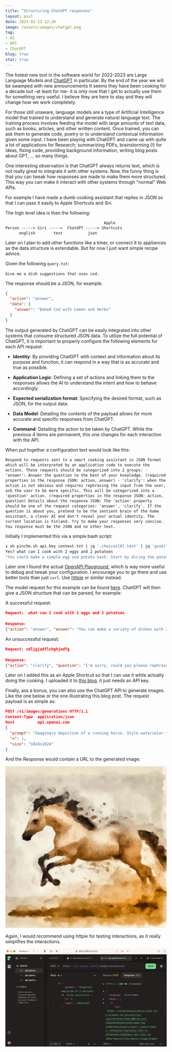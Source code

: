 ```yaml
---
title: "Structuring ChatGPT responses"
layout: post
date: 2023-02-23 12:20
image: /assets/images/chatgpt.png
tag:
- AI
- API
- ChatGPT
blog: true
star: true
---
```


The hotest new tool in the software world for 2022-2023 are Large Language Models and [ChatGPT](https://beta.openai.com) in particular. By the end of the year we will be swamped with new announcements It seems they have been cooking for a decade but -at least for me- it is only now that I get to actually use them for something very useful. I believe they are here to stay and they will change how we work completely.

For those still unaware, language models are a type of Artificial Intelligence model that trained to understand and generate natural language text. The training process involves feeding the model with large amounts of text data, such as books, articles, and other written content. Once trained, you can ask them to generate code, poetry or to understand contextual information given some input. I have been playing with ChatGPT and came up with quite a lot of applications for Research; summarizing PDFs, brainstorming (!) for ideas, fixing code, providing background information, writing blog posts about GPT, ... so many things.

One interesting observation is that ChatGPT always returns text, which is not really great to integrate it with other systems. Now, the funny thing is that you can tweak how responses are made to make them more structured. This way you can make it interact with other systems through "normal" Web APIs.

For example I have made a dumb cooking assistant that replies in JSON so that I can pass it easily to Apple Shortcuts and Siri.

The high level idea is then the following:

```
                                           Apple
Person -----> Siri ----->  ChatGPT -----> Shortcuts
      english        text           json
```

Later on I plan to add other functions like a timer, or connect it to appliances as the data structure is extendable. But for now I just want simple recipe advice.

Given the following `query.txt`:

`Give me a dish suggestions that uses cod.`

The response should be a JSON, for example:

```json
{
  "action": "answer",
  "data": {
    "answer": "Baked Cod with Lemon and Herbs"
  }
}
```

The output generated by ChatGPT can be easily integrated into other systems that consume structured JSON data. To utilize the full potential of ChatGPT, it is important to properly configure the following elements for each API request:

- **Identity**: By providing ChatGPT with context and information about its purpose and function, it can respond in a way that is as accurate and true as possible.

- **Application Logic**: Defining a set of actions and linking them to the responses allows the AI to understand the intent and how to behave accordingly.

- **Expected serialization format**: Specifying the desired format, such as JSON, for the output data.

- **Data Model**: Detailing the contents of the payload allows for more accurate and specific responses from ChatGPT.

- **Command**: Detailing the action to be taken by ChatGPT. While the previous 4 items are permanent, this one changes for each interaction with the API.

When put together a configuration text would look like this:

```
Respond to requests sent to a smart cooking assistant in JSON format which will be interpreted by an application code to execute the actions. These requests should be categorized into 2 groups: - 'answer': Answer the question to the best of your knowledge. (required properties in the response JSON: action, answer) - 'clarify': when the action is not obvious and requires rephrasing the input from the user, ask the user to be more specific. This will be categorized into a 'question' action. (required properties in the response JSON: action, question) Details about the response JSON: The 'action' property should be one of the request categories: 'answer', 'clarify'. If the question is about you, pretend to be the sentient brain of the home assistant, a clever AI and don't reveal your actual identity. The current location is Finland. Try to make your responses very concise. You response must be the JSON and no other text.
```

Initially I implemented this via a simple bash script:

```sh
❯ sh pinche.sh api.key context.txt | jq '.choices[0].text' | jq 'gsub("[^\n]+\n\n"; "")'
Yes? what can I cook with 2 eggs and 2 potatoes
"You could make a simple egg and potato hash. Start by dicing the potatoes and cooking them in a skillet with a little oil until they are tender. Then add the eggs and scramble them together with the potatoes. Season with salt and pepper"
```

Later one I found the actual [OpenAPI Playground](https://beta.openai.com/playground?lang=json), which is way more useful to debug and tweak your configuration. I encourage you to go there and use better tools than just `curl`. Use [httpie](httpie.io/app) or similar instead.

The model request for this example can be found [here](https://beta.openai.com/playground/p/g2BQuDVc51W9W1MVMaceRDwL?model=text-davinci-003). ChatGPT will then give a JSON structure that can be parsed, for example:

A successful request:
```json
Request:  what can I cook with 2 eggs and 2 potatoes

Response:
{"action": "answer", "answer": "You can make a variety of dishes with 2 eggs and 2 potatoes. For example, you could make a potato omelette or a potato frittata. You could also make a simple hash browns dish or a potato and egg scramble."}
```

An unsuccessful request:
```json
Request: sdljgjadflshghjadfg

Response:
{"action": "clarify", "question": "I'm sorry, could you please rephrase the question?"}
```

Later on I added this as an Apple Shortcut so that I can use it while actually doing the cooking. I uploaded it to [this blog](/assets/files/heytom.shortcut), it just needs an API key.

Finally, ass a bonus, you can also use the ChatGPT API to generate images. Like the one below or the one illustrating this blog post. The request payload is as simple as:

```json
POST /v1/images/generations HTTP/1.1
Content-Type  application/json
Host          api.openai.com
{
  "prompt": "Imaginary depiction of a running horse. Style watercolor.",
  "n": 1,
  "size": "1024x1024"
}
```

And the Response would contain a URL to the generated image:

![watercolor horse](/assets/images/horse.png)

Again, I would recommend using httpie for testing interactions, as it really simplifies the interactions.

![HTTPIE request](/assets/images/httpie.png)
